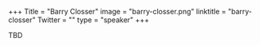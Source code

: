 +++
Title = "Barry Closser"
image = "barry-closser.png"
linktitle = "barry-closser"
Twitter = ""
type = "speaker"
+++

TBD